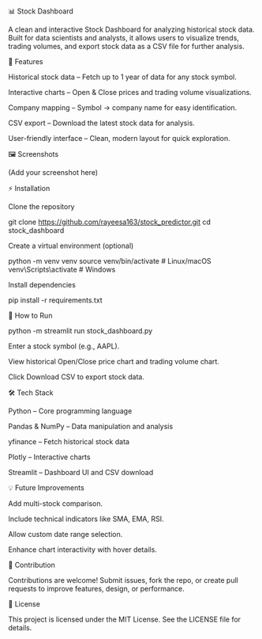 📊 Stock Dashboard

A clean and interactive Stock Dashboard for analyzing historical stock data. Built for data scientists and analysts, it allows users to visualize trends, trading volumes, and export stock data as a CSV file for further analysis.

🚀 Features

Historical stock data – Fetch up to 1 year of data for any stock symbol.

Interactive charts – Open & Close prices and trading volume visualizations.

Company mapping – Symbol → company name for easy identification.

CSV export – Download the latest stock data for analysis.

User-friendly interface – Clean, modern layout for quick exploration.

🖼️ Screenshots

(Add your screenshot here)


⚡ Installation

Clone the repository

git clone https://github.com/rayeesa163/stock_predictor.git
cd stock_dashboard


Create a virtual environment (optional)

python -m venv venv
source venv/bin/activate  # Linux/macOS
venv\Scripts\activate     # Windows


Install dependencies

pip install -r requirements.txt

🏃 How to Run

python -m streamlit run stock_dashboard.py



Enter a stock symbol (e.g., AAPL).

View historical Open/Close price chart and trading volume chart.

Click Download CSV to export stock data.

🛠️ Tech Stack

Python – Core programming language

Pandas & NumPy – Data manipulation and analysis

yfinance – Fetch historical stock data

Plotly – Interactive charts

Streamlit – Dashboard UI and CSV download

💡 Future Improvements

Add multi-stock comparison.

Include technical indicators like SMA, EMA, RSI.

Allow custom date range selection.

Enhance chart interactivity with hover details.

🤝 Contribution

Contributions are welcome! Submit issues, fork the repo, or create pull requests to improve features, design, or performance.

📄 License

This project is licensed under the MIT License. See the LICENSE file for details.
